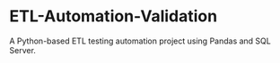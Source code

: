 # ETL-Automation-Validation
A Python-based ETL testing automation project using Pandas and SQL Server.
